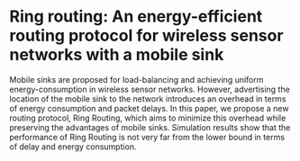 # Ring routing: An energy-efficient routing protocol for wireless sensor networks with a mobile sink


Mobile sinks are proposed for load-balancing and achieving uniform energy-consumption in wireless sensor networks. However, advertising the location of the mobile sink to the network introduces an overhead in terms of energy consumption and packet delays. In this paper, we propose a new routing protocol, Ring Routing, which aims to minimize this overhead while preserving the advantages of mobile sinks. Simulation results show that the performance of Ring Routing is not very far from the lower bound in terms of delay and energy consumption.
